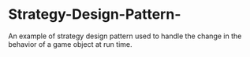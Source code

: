 # Strategy-Design-Pattern-
An example of strategy design pattern used to handle the change in the behavior of a game object at run time. 
